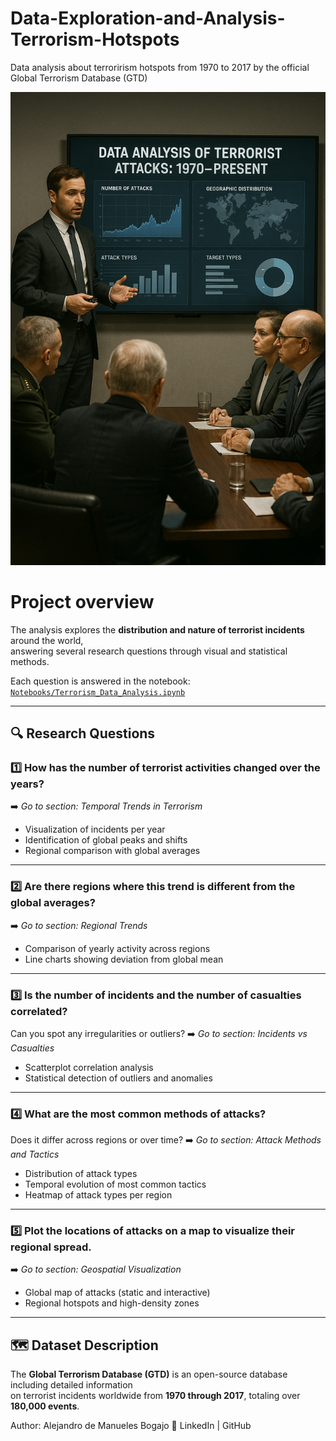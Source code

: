 # Data-Exploration-and-Analysis-Terrorism-Hotspots
Data analysis about terrorirism hotspots from 1970 to 2017 by the official Global Terrorism Database (GTD)

![Análisis de terrorismo](Images/Terorrism_analysis.png)

# Project overview

The analysis explores the **distribution and nature of terrorist incidents** around the world,  
answering several research questions through visual and statistical methods.

Each question is answered in the notebook:
[`Notebooks/Terrorism_Data_Analysis.ipynb`](Notebooks/Terrorism_Data_Analysis.ipynb)

---

## 🔍 Research Questions

### 1️⃣ How has the number of terrorist activities changed over the years?
➡️ *Go to section: Temporal Trends in Terrorism*  
- Visualization of incidents per year  
- Identification of global peaks and shifts  
- Regional comparison with global averages  

---

### 2️⃣ Are there regions where this trend is different from the global averages?
➡️ *Go to section: Regional Trends*  
- Comparison of yearly activity across regions  
- Line charts showing deviation from global mean  

---

### 3️⃣ Is the number of incidents and the number of casualties correlated?  
Can you spot any irregularities or outliers?
➡️ *Go to section: Incidents vs Casualties*  
- Scatterplot correlation analysis  
- Statistical detection of outliers and anomalies  

---

### 4️⃣ What are the most common methods of attacks?  
Does it differ across regions or over time?
➡️ *Go to section: Attack Methods and Tactics*  
- Distribution of attack types  
- Temporal evolution of most common tactics  
- Heatmap of attack types per region  

---

### 5️⃣ Plot the locations of attacks on a map to visualize their regional spread.
➡️ *Go to section: Geospatial Visualization*  
- Global map of attacks (static and interactive)  
- Regional hotspots and high-density zones  

---

## 🗺️ Dataset Description
The **Global Terrorism Database (GTD)** is an open-source database including detailed information  
on terrorist incidents worldwide from **1970 through 2017**, totaling over **180,000 events**.

Author: Alejandro de Manueles Bogajo
🔗 LinkedIn
 | GitHub
